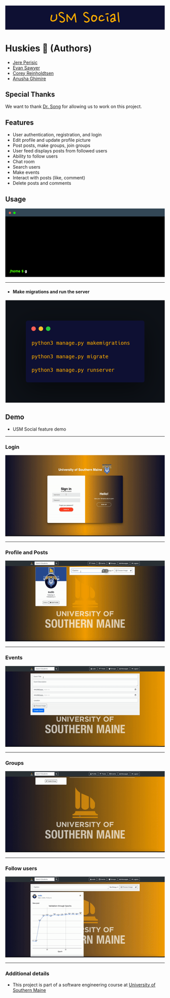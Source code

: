 ![banner](img/USM_Social.png)

# Huskies :wolf: (Authors)
 - [Jere Perisic](https://github.com/PerisicJere)
 - [Evan Sawyer](https://github.com/Evanmsawyer)
 - [Corey Reinholdtsen](https://github.com/CjamesR10)
 - [Anusha Ghimire](https://github.com/anu-sha19)
## Special Thanks 
We want to thank [Dr. Song](https://yuqi-song.github.io/) for allowing us to work on this project. 


## Features

- User authentication, registration, and login
- Edit profile and update profile picture
- Post posts, make groups, join groups
- User feed displays posts from followed users
- Ability to follow users
- Chat room
- Search users
- Make events
- Interact with posts (like, comment)
- Delete posts and comments

## Usage

![usage](img/terminal.gif)
<hr/>

- #### Make migrations and run the server
![run](img/carbon.png)



## Demo 
- USM Social feature demo
----
### Login
![Login](img/demo.gif)

----
### Profile and Posts
![Post, and bio](img/post-demo.gif)

----

### Events
![Events](img/Events.gif)

----

### Groups
![groups](img/groups.gif)

----

### Follow users
![follow](img/follow.gif)

----

### Additional details

- This project is part of a software engineering course at [University of Southern Maine](https://usm.maine.edu/)
